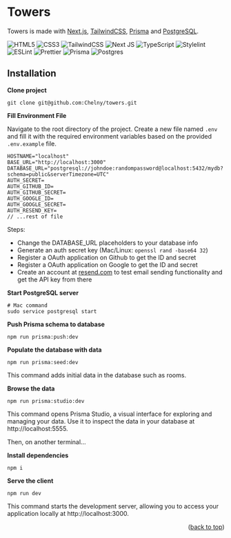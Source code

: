 # Towers <a name="readme-top"></a>

Towers is made with <a href="https://nextjs.org/" target="_blank">Next.js</a>, <a href="https://tailwindcss.com/" target="_blank">TailwindCSS</a>, <a href="https://www.prisma.io/" target="_blank">Prisma</a> and <a href="https://www.postgresql.org/" target="_blank">PostgreSQL</a>.

![HTML5](https://img.shields.io/badge/html5-%23E34F26.svg?style=for-the-badge&logo=html5&logoColor=white)
![CSS3](https://img.shields.io/badge/css3-%231572B6.svg?style=for-the-badge&logo=css3&logoColor=white)
![TailwindCSS](https://img.shields.io/badge/tailwindcss-%2338B2AC.svg?style=for-the-badge&logo=tailwind-css&logoColor=white)
![Next JS](https://img.shields.io/badge/Next-black?style=for-the-badge&logo=next.js&logoColor=white)
![TypeScript](https://img.shields.io/badge/typescript-%23007ACC.svg?style=for-the-badge&logo=typescript&logoColor=white)
![Stylelint](https://img.shields.io/badge/stylelint-000?style=for-the-badge&logo=stylelint&logoColor=white)
![ESLint](https://img.shields.io/badge/eslint-3A33D1?style=for-the-badge&logo=eslint&logoColor=white)
![Prettier](https://img.shields.io/badge/prettier-1A2C34?style=for-the-badge&logo=prettier&logoColor=F7BA3E)
![Prisma](https://img.shields.io/badge/Prisma-3982CE?style=for-the-badge&logo=Prisma&logoColor=white)
![Postgres](https://img.shields.io/badge/postgres-%23316192.svg?style=for-the-badge&logo=postgresql&logoColor=white)

## Installation

**Clone project**

```
git clone git@github.com:Chelny/towers.git
```

**Fill Environment File**

Navigate to the root directory of the project. Create a new file named `.env` and fill it with the required environment variables based on the provided `.env.example` file.

```
HOSTNAME="localhost"
BASE_URL="http://localhost:3000"
DATABASE_URL="postgresql://johndoe:randompassword@localhost:5432/mydb?schema=public&serverTimezone=UTC"
AUTH_SECRET=
AUTH_GITHUB_ID=
AUTH_GITHUB_SECRET=
AUTH_GOOGLE_ID=
AUTH_GOOGLE_SECRET=
AUTH_RESEND_KEY=
// ...rest of file
```

Steps:

- Change the DATABASE_URL placeholders to your database info
- Generate an auth secret key (Mac/Linux: `openssl rand -base64 32`)
- Register a OAuth application on Github to get the ID and secret
- Register a OAuth application on Google to get the ID and secret
- Create an account at [resend.com](https://resend.com/) to test email sending functionality and get the API key from there

**Start PostgreSQL server**

```
# Mac command
sudo service postgresql start
```

**Push Prisma schema to database**

```
npm run prisma:push:dev
```

**Populate the database with data**

```
npm run prisma:seed:dev
```

This command adds initial data in the database such as rooms.

**Browse the data**

```
npm run prisma:studio:dev
```

This command opens Prisma Studio, a visual interface for exploring and managing your data. Use it to inspect the data in your database at http://localhost:5555.

Then, on another terminal...

**Install dependencies**

```
npm i
```

**Serve the client**

```
npm run dev
```

This command starts the development server, allowing you to access your application locally at http://localhost:3000.

<p align="end">(<a href="#readme-top">back to top</a>)</p>
